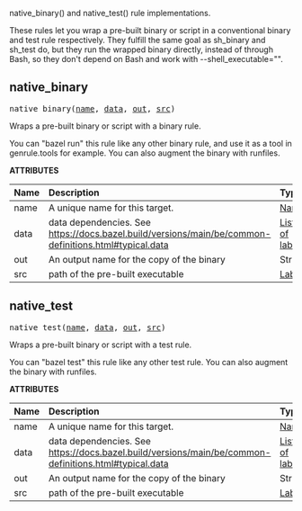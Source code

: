 <!-- Generated with Stardoc: http://skydoc.bazel.build -->

native_binary() and native_test() rule implementations.

These rules let you wrap a pre-built binary or script in a conventional binary
and test rule respectively. They fulfill the same goal as sh_binary and sh_test
do, but they run the wrapped binary directly, instead of through Bash, so they
don't depend on Bash and work with --shell_executable="".


<a id="#native_binary"></a>

## native_binary

<pre>
native_binary(<a href="#native_binary-name">name</a>, <a href="#native_binary-data">data</a>, <a href="#native_binary-out">out</a>, <a href="#native_binary-src">src</a>)
</pre>


Wraps a pre-built binary or script with a binary rule.

You can "bazel run" this rule like any other binary rule, and use it as a tool
in genrule.tools for example. You can also augment the binary with runfiles.


**ATTRIBUTES**


| Name  | Description | Type | Mandatory | Default |
| :------------- | :------------- | :------------- | :------------- | :------------- |
| <a id="native_binary-name"></a>name |  A unique name for this target.   | <a href="https://bazel.build/docs/build-ref.html#name">Name</a> | required |  |
| <a id="native_binary-data"></a>data |  data dependencies. See https://docs.bazel.build/versions/main/be/common-definitions.html#typical.data   | <a href="https://bazel.build/docs/build-ref.html#labels">List of labels</a> | optional | [] |
| <a id="native_binary-out"></a>out |  An output name for the copy of the binary   | String | required |  |
| <a id="native_binary-src"></a>src |  path of the pre-built executable   | <a href="https://bazel.build/docs/build-ref.html#labels">Label</a> | required |  |


<a id="#native_test"></a>

## native_test

<pre>
native_test(<a href="#native_test-name">name</a>, <a href="#native_test-data">data</a>, <a href="#native_test-out">out</a>, <a href="#native_test-src">src</a>)
</pre>


Wraps a pre-built binary or script with a test rule.

You can "bazel test" this rule like any other test rule. You can also augment
the binary with runfiles.


**ATTRIBUTES**


| Name  | Description | Type | Mandatory | Default |
| :------------- | :------------- | :------------- | :------------- | :------------- |
| <a id="native_test-name"></a>name |  A unique name for this target.   | <a href="https://bazel.build/docs/build-ref.html#name">Name</a> | required |  |
| <a id="native_test-data"></a>data |  data dependencies. See https://docs.bazel.build/versions/main/be/common-definitions.html#typical.data   | <a href="https://bazel.build/docs/build-ref.html#labels">List of labels</a> | optional | [] |
| <a id="native_test-out"></a>out |  An output name for the copy of the binary   | String | required |  |
| <a id="native_test-src"></a>src |  path of the pre-built executable   | <a href="https://bazel.build/docs/build-ref.html#labels">Label</a> | required |  |


